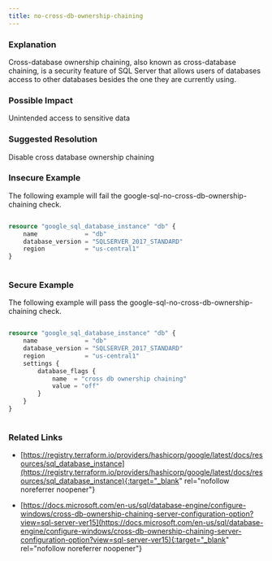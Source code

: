 ```yaml
---
title: no-cross-db-ownership-chaining
---
```


### Explanation

Cross-database ownership chaining, also known as cross-database chaining, is a security feature of SQL Server that allows users of databases access to other databases besides the one they are currently using.

### Possible Impact
Unintended access to sensitive data

### Suggested Resolution
Disable cross database ownership chaining


### Insecure Example

The following example will fail the google-sql-no-cross-db-ownership-chaining check.

```terraform

resource "google_sql_database_instance" "db" {
	name             = "db"
	database_version = "SQLSERVER_2017_STANDARD"
	region           = "us-central1"
}
			
```



### Secure Example

The following example will pass the google-sql-no-cross-db-ownership-chaining check.

```terraform

resource "google_sql_database_instance" "db" {
	name             = "db"
	database_version = "SQLSERVER_2017_STANDARD"
	region           = "us-central1"
	settings {
	    database_flags {
		    name  = "cross db ownership chaining"
		    value = "off"
		}
	}
}
			
```




### Related Links


- [https://registry.terraform.io/providers/hashicorp/google/latest/docs/resources/sql_database_instance](https://registry.terraform.io/providers/hashicorp/google/latest/docs/resources/sql_database_instance){:target="_blank" rel="nofollow noreferrer noopener"}

- [https://docs.microsoft.com/en-us/sql/database-engine/configure-windows/cross-db-ownership-chaining-server-configuration-option?view=sql-server-ver15](https://docs.microsoft.com/en-us/sql/database-engine/configure-windows/cross-db-ownership-chaining-server-configuration-option?view=sql-server-ver15){:target="_blank" rel="nofollow noreferrer noopener"}


